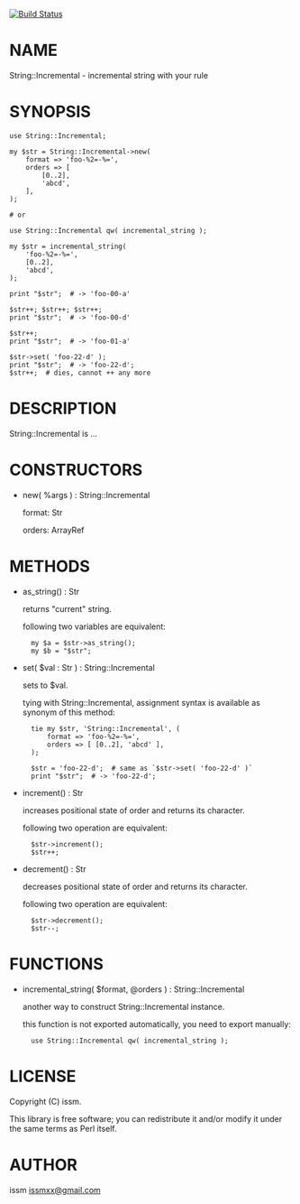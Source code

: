 [![Build Status](https://travis-ci.org/issm/p5-String-Incremental.png?branch=master)](https://travis-ci.org/issm/p5-String-Incremental)
# NAME

String::Incremental - incremental string with your rule

# SYNOPSIS

    use String::Incremental;

    my $str = String::Incremental->new(
        format => 'foo-%2=-%=',
        orders => [
            [0..2],
            'abcd',
        ],
    );

    # or

    use String::Incremental qw( incremental_string );

    my $str = incremental_string(
        'foo-%2=-%=',
        [0..2],
        'abcd',
    );

    print "$str";  # -> 'foo-00-a'

    $str++; $str++; $str++;
    print "$str";  # -> 'foo-00-d'

    $str++;
    print "$str";  # -> 'foo-01-a'

    $str->set( 'foo-22-d' );
    print "$str";  # -> 'foo-22-d';
    $str++;  # dies, cannot ++ any more

# DESCRIPTION

String::Incremental is ...

# CONSTRUCTORS

- new( %args ) : String::Incremental

    format: Str

    orders: ArrayRef

# METHODS

- as\_string() : Str

    returns "current" string.

    following two variables are equivalent:

        my $a = $str->as_string();
        my $b = "$str";

- set( $val : Str ) : String::Incremental

    sets to $val.

    tying with String::Incremental, assignment syntax is available as synonym of this method:

        tie my $str, 'String::Incremental', (
            format => 'foo-%2=-%=',
            orders => [ [0..2], 'abcd' ],
        );

        $str = 'foo-22-d';  # same as `$str->set( 'foo-22-d' )`
        print "$str";  # -> 'foo-22-d';

- increment() : Str

    increases positional state of order and returns its character.

    following two operation are equivalent:

        $str->increment();
        $str++;

- decrement() : Str

    decreases positional state of order and returns its character.

    following two operation are equivalent:

        $str->decrement();
        $str--;

# FUNCTIONS

- incremental\_string( $format, @orders ) : String::Incremental

    another way to construct String::Incremental instance.

    this function is not exported automatically, you need to export manually:

        use String::Incremental qw( incremental_string );

# LICENSE

Copyright (C) issm.

This library is free software; you can redistribute it and/or modify
it under the same terms as Perl itself.

# AUTHOR

issm <issmxx@gmail.com>
